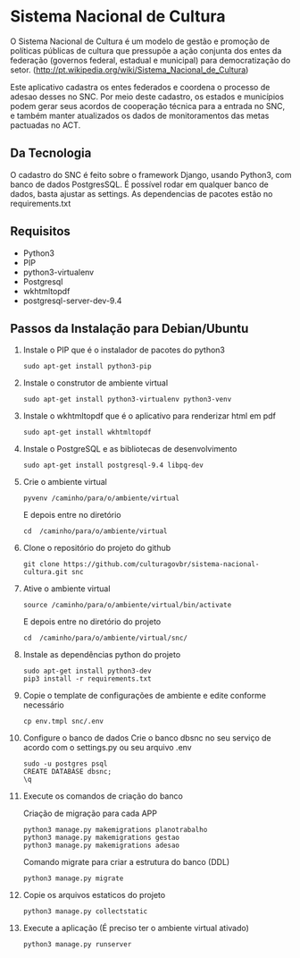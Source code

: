 # Sistema Nacional de Cultura
O Sistema Nacional de Cultura é um modelo de gestão e promoção de políticas públicas de cultura que pressupõe a ação conjunta dos entes da federação (governos federal, estadual e municipal) para democratização do setor. (http://pt.wikipedia.org/wiki/Sistema_Nacional_de_Cultura)

Este aplicativo cadastra os entes federados e coordena o processo de adesao desses no SNC. Por meio deste cadastro, os estados e municípios podem gerar seus acordos de cooperação técnica para a entrada no SNC, e também manter atualizados os dados de monitoramentos das metas pactuadas no ACT.

## Da Tecnologia
O cadastro do SNC é feito sobre o framework Django, usando Python3, com banco de dados PostgresSQL. É possível rodar em qualquer banco de dados, basta ajustar as settings.
As dependencias de pacotes estão no requirements.txt


## Requisitos

* Python3
* PIP
* python3-virtualenv
* Postgresql
* wkhtmltopdf
* postgresql-server-dev-9.4

## Passos da Instalação para Debian/Ubuntu

1. Instale o PIP que é o instalador de pacotes do python3

    ```
    sudo apt-get install python3-pip
    ```

2. Instale o construtor de ambiente virtual
    ```
    sudo apt-get install python3-virtualenv python3-venv
    ```

3. Instale o wkhtmltopdf que é o aplicativo para renderizar html em pdf
    ```
    sudo apt-get install wkhtmltopdf
    ```

4. Instale o PostgreSQL e as bibliotecas de desenvolvimento
    ```
    sudo apt-get install postgresql-9.4 libpq-dev
    ```    

5. Crie o ambiente virtual
    ```
    pyvenv /caminho/para/o/ambiente/virtual

    ```    
    E depois entre no diretório
    ```
    cd  /caminho/para/o/ambiente/virtual
    ```

6. Clone o repositório do projeto do github
    ```
    git clone https://github.com/culturagovbr/sistema-nacional-cultura.git snc
    ```

7. Ative o ambiente virtual
    ```
    source /caminho/para/o/ambiente/virtual/bin/activate
    ```
    E depois entre no diretório do projeto
    ```
    cd  /caminho/para/o/ambiente/virtual/snc/
    ```

8. Instale as dependências python do projeto
    ```
    sudo apt-get install python3-dev
    pip3 install -r requirements.txt
    ```

10. Copie o template de configurações de ambiente e edite conforme necessário
    ```
    cp env.tmpl snc/.env
    ```

11. Configure o banco de dados
    Crie o banco dbsnc no seu serviço de acordo com o settings.py ou seu arquivo .env
    ```
    sudo -u postgres psql
    CREATE DATABASE dbsnc;
    \q
    ```

12. Execute os comandos de criação do banco

    Criação de migração para cada APP
    ```
    python3 manage.py makemigrations planotrabalho
    python3 manage.py makemigrations gestao
    python3 manage.py makemigrations adesao
    ```

    Comando migrate para criar a estrutura do banco (DDL)
    ```
    python3 manage.py migrate
    ```

13. Copie os arquivos estaticos do projeto
    ```
    python3 manage.py collectstatic
    ```

14. Execute a aplicação (É preciso ter o ambiente virtual ativado)
    ```
    python3 manage.py runserver

    ```
